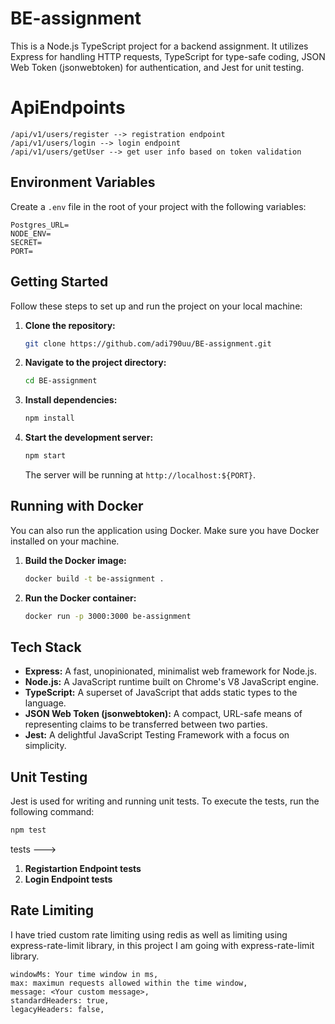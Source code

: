 # BE-assignment

This is a Node.js TypeScript project for a backend assignment. It utilizes Express for handling HTTP requests, TypeScript for type-safe coding, JSON Web Token (jsonwebtoken) for authentication, and Jest for unit testing.

# ApiEndpoints

```
/api/v1/users/register --> registration endpoint
/api/v1/users/login --> login endpoint
/api/v1/users/getUser --> get user info based on token validation
```

## Environment Variables

Create a `.env` file in the root of your project with the following variables:

```env
Postgres_URL=
NODE_ENV=
SECRET=
PORT=
```

## Getting Started

Follow these steps to set up and run the project on your local machine:

1. **Clone the repository:**

   ```bash
   git clone https://github.com/adi790uu/BE-assignment.git

   ```

2. **Navigate to the project directory:**

   ```bash
   cd BE-assignment
   ```

3. **Install dependencies:**

   ```bash
   npm install
   ```

4. **Start the development server:**

   ```bash
   npm start
   ```

   The server will be running at `http://localhost:${PORT}`.

## Running with Docker

You can also run the application using Docker. Make sure you have Docker installed on your machine.

1. **Build the Docker image:**

   ```bash
   docker build -t be-assignment .
   ```

2. **Run the Docker container:**

   ```bash
   docker run -p 3000:3000 be-assignment
   ```

## Tech Stack

- **Express:** A fast, unopinionated, minimalist web framework for Node.js.
- **Node.js:** A JavaScript runtime built on Chrome's V8 JavaScript engine.
- **TypeScript:** A superset of JavaScript that adds static types to the language.
- **JSON Web Token (jsonwebtoken):** A compact, URL-safe means of representing claims to be transferred between two parties.
- **Jest:** A delightful JavaScript Testing Framework with a focus on simplicity.

## Unit Testing

Jest is used for writing and running unit tests. To execute the tests, run the following command:

```bash
npm test
```

tests --->

1. **Registartion Endpoint tests**
2. **Login Endpoint tests**

## Rate Limiting

I have tried custom rate limiting using redis as well as limiting using express-rate-limit library, in this project I am going with
express-rate-limit library.

```
windowMs: Your time window in ms,
max: maximun requests allowed within the time window,
message: <Your custom message>,
standardHeaders: true,
legacyHeaders: false,
```
